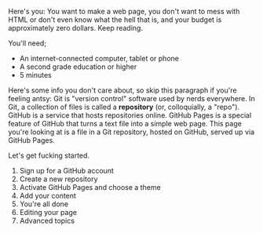 Here's you: You want to make a web page, you don't want to mess with HTML or don't even know what the hell that is, and your budget is approximately zero dollars. Keep reading. 

You'll need;

- An internet-connected computer, tablet or phone
- A second grade education or higher 
- 5 minutes 

Here's some info you don't care about, so skip this paragraph if you're feeling antsy: Git is "version control" software used by nerds everywhere. In Git, a collection of files is called a **repository** (or, colloquially, a "repo"). GitHub is a service that hosts repositories online. GitHub Pages is a special feature of GitHub that turns a text file into a simple web page. This page you're looking at is a file in a Git repository, hosted on GitHub, served up via GitHub Pages. 

Let's get fucking started. 

1. Sign up for a GitHub account 
2. Create a new repository 
3. Activate GitHub Pages and choose a theme
4. Add your content
5. You're all done
6. Editing your page
7. Advanced topics


